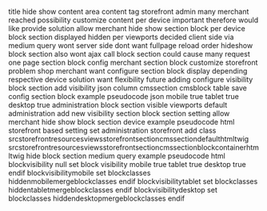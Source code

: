 title hide show content area content tag storefront admin many merchant reached possibility customize content per device important therefore would like provide solution allow merchant hide show section block per device block section displayed hidden per viewports decided client side via medium query wont server side dont want fullpage reload order hideshow block section also wont ajax call block section could cause many request one page section block config merchant section block customize storefront problem shop merchant want configure section block display depending respective device solution want flexibility future adding configure visibility block section add visibility json column cmssection cmsblock table save config section block example pseudocode json mobile true tablet true desktop true administration block section visible viewports default administration add new visibility section block section setting allow merchant hide show block section device example pseudocode html storefront based setting set administration storefront add class srcstorefrontresourcesviewsstorefrontsectioncmssectiondefaulthtmltwig srcstorefrontresourcesviewsstorefrontsectioncmssectionblockcontainerhtmltwig hide block section medium query example pseudocode html blockvisibility null set block visibility mobile true tablet true desktop true endif blockvisibilitymobile set blockclasses hiddenmobilemergeblockclasses endif blockvisibilitytablet set blockclasses hiddentabletmergeblockclasses endif blockvisibilitydesktop set blockclasses hiddendesktopmergeblockclasses endif
